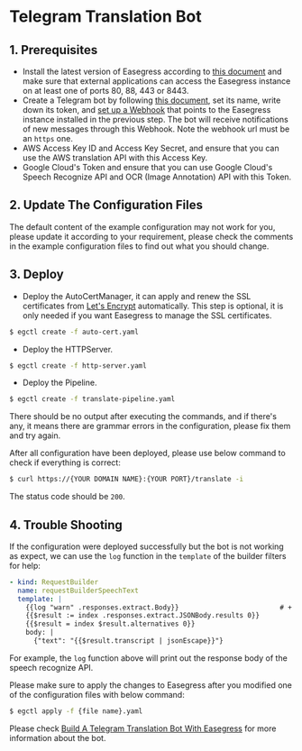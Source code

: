 # Telegram Translation Bot


## 1. Prerequisites

* Install the latest version of Easegress according to [this document](https://github.com/megaease/easegress#setting-up-easegress) and make sure that external applications can access the Easegress instance on at least one of ports 80, 88, 443 or 8443.
* Create a Telegram bot by following [this document](https://core.telegram.org/bots#3-how-do-i-create-a-bot), set its name, write down its token, and [set up a Webhook](https://core.telegram.org/bots/api#setwebhook) that points to the Easegress instance installed in the previous step. The bot will receive notifications of new messages through this Webhook. Note the webhook url must be an `https` one.
* AWS Access Key ID and Access Key Secret, and ensure that you can use the AWS translation API with this Access Key.
* Google Cloud's Token and ensure that you can use Google Cloud's Speech Recognize API and OCR (Image Annotation) API with this Token.

## 2. Update The Configuration Files

The default content of the example configuration may not work for you, please update it according to your requirement, please check the comments in the example configuration files to find out what you should change.

## 3. Deploy

* Deploy the AutoCertManager, it can apply and renew the SSL certificates from [Let's Encrypt](https://letsencrypt.org/) automatically. This step is optional, it is only needed if you want Easegress to manage the SSL certificates.

```bash
$ egctl create -f auto-cert.yaml
```

* Deploy the HTTPServer.

```bash
$ egctl create -f http-server.yaml
```

* Deploy the Pipeline.

```bash
$ egctl create -f translate-pipeline.yaml
```

There should be no output after executing the commands, and if there's any, it means there are grammar errors in the configuration, please fix them and try again.

After all configuration have been deployed, please use below command to check if everything is correct:

```bash
$ curl https://{YOUR DOMAIN NAME}:{YOUR PORT}/translate -i
```

The status code should be `200`.

## 4. Trouble Shooting

If the configuration were deployed successfully but the bot is not working as expect, we can use the `log` function in the `template` of the builder filters for help:

```yaml
- kind: RequestBuilder
  name: requestBuilderSpeechText
  template: |
    {{log "warn" .responses.extract.Body}}                         # +
    {{$result := index .responses.extract.JSONBody.results 0}}
    {{$result = index $result.alternatives 0}}
    body: |
      {"text": "{{$result.transcript | jsonEscape}}"}
```

For example, the `log` function above will print out the response body of the speech recognize API.

Please make sure to apply the changes to Easegress after you modified one of the configuration files with below command:

```bash
$ egctl apply -f {file name}.yaml
```

Please check [Build A Telegram Translation Bot With Easegress](../../doc/cookbook/translation-bot.md)
for more information about the bot.